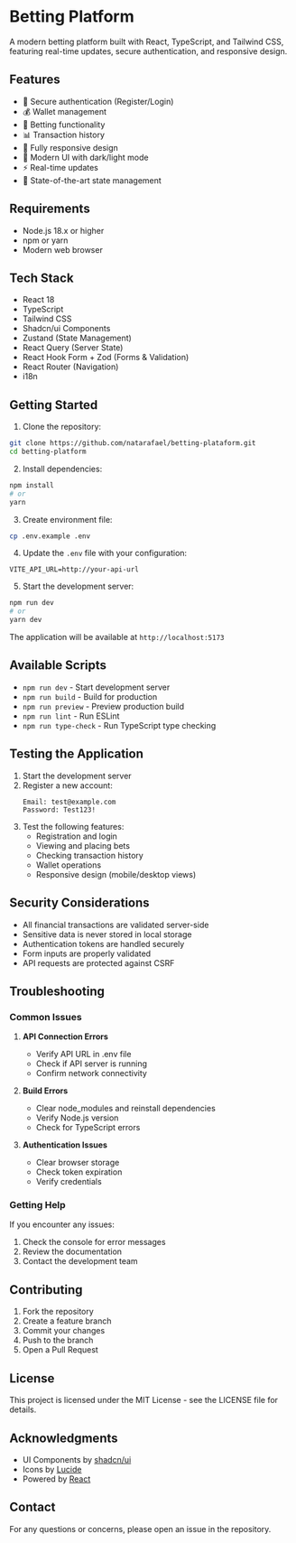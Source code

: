 # Betting Platform

A modern betting platform built with React, TypeScript, and Tailwind CSS, featuring real-time updates, secure authentication, and responsive design.

## Features

- 🔐 Secure authentication (Register/Login)
- 💰 Wallet management
- 🎲 Betting functionality
- 📊 Transaction history
- 📱 Fully responsive design
- 🎨 Modern UI with dark/light mode
- ⚡ Real-time updates
- 🔄 State-of-the-art state management

## Requirements

- Node.js 18.x or higher
- npm or yarn
- Modern web browser

## Tech Stack

- React 18
- TypeScript
- Tailwind CSS
- Shadcn/ui Components
- Zustand (State Management)
- React Query (Server State)
- React Hook Form + Zod (Forms & Validation)
- React Router (Navigation)
- i18n

## Getting Started

1. Clone the repository:

```bash
git clone https://github.com/natarafael/betting-plataform.git
cd betting-platform
```

2. Install dependencies:

```bash
npm install
# or
yarn
```

3. Create environment file:

```bash
cp .env.example .env
```

4. Update the `.env` file with your configuration:

```env
VITE_API_URL=http://your-api-url
```

5. Start the development server:

```bash
npm run dev
# or
yarn dev
```

The application will be available at `http://localhost:5173`

## Available Scripts

- `npm run dev` - Start development server
- `npm run build` - Build for production
- `npm run preview` - Preview production build
- `npm run lint` - Run ESLint
- `npm run type-check` - Run TypeScript type checking

## Testing the Application

1. Start the development server
2. Register a new account:
   ```
   Email: test@example.com
   Password: Test123!
   ```
3. Test the following features:
   - Registration and login
   - Viewing and placing bets
   - Checking transaction history
   - Wallet operations
   - Responsive design (mobile/desktop views)

## Security Considerations

- All financial transactions are validated server-side
- Sensitive data is never stored in local storage
- Authentication tokens are handled securely
- Form inputs are properly validated
- API requests are protected against CSRF

## Troubleshooting

### Common Issues

1. **API Connection Errors**

   - Verify API URL in .env file
   - Check if API server is running
   - Confirm network connectivity

2. **Build Errors**

   - Clear node_modules and reinstall dependencies
   - Verify Node.js version
   - Check for TypeScript errors

3. **Authentication Issues**
   - Clear browser storage
   - Check token expiration
   - Verify credentials

### Getting Help

If you encounter any issues:

1. Check the console for error messages
2. Review the documentation
3. Contact the development team

## Contributing

1. Fork the repository
2. Create a feature branch
3. Commit your changes
4. Push to the branch
5. Open a Pull Request

## License

This project is licensed under the MIT License - see the LICENSE file for details.

## Acknowledgments

- UI Components by [shadcn/ui](https://ui.shadcn.com)
- Icons by [Lucide](https://lucide.dev)
- Powered by [React](https://react.dev)

## Contact

For any questions or concerns, please open an issue in the repository.
